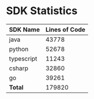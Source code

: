 # SDK Statistics

| SDK Name | Lines of Code |
| -------- | ------------- |
| java | 43778 |
| python | 52678 |
| typescript | 11243 |
| csharp | 32860 |
| go | 39261 |
| **Total** | 179820 |

